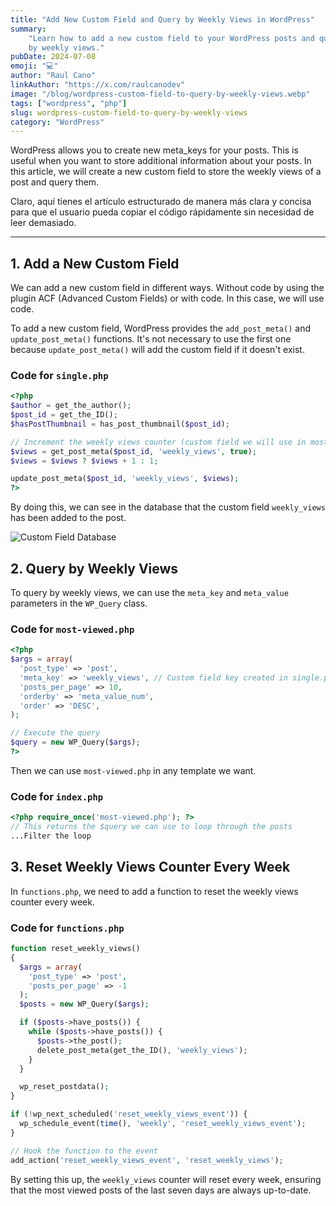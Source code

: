 ```yaml
---
title: "Add New Custom Field and Query by Weekly Views in WordPress"
summary:
    "Learn how to add a new custom field to your WordPress posts and query them
    by weekly views."
pubDate: 2024-07-08
emoji: "💻"
author: "Raul Cano"
linkAuthor: "https://x.com/raulcanodev"
image: "/blog/wordpress-custom-field-to-query-by-weekly-views.webp"
tags: ["wordpress", "php"]
slug: wordpress-custom-field-to-query-by-weekly-views
category: "WordPress"
---
```


WordPress allows you to create new meta_keys for your posts. This is useful when
you want to store additional information about your posts. In this article, we
will create a new custom field to store the weekly views of a post and query
them.

Claro, aquí tienes el artículo estructurado de manera más clara y concisa para que el usuario pueda copiar el código rápidamente sin necesidad de leer demasiado.

---

## 1. Add a New Custom Field

We can add a new custom field in different ways. Without code by using the plugin ACF (Advanced Custom Fields) or with code. In this case, we will use code.

To add a new custom field, WordPress provides the `add_post_meta()` and `update_post_meta()` functions. It's not necessary to use the first one because `update_post_meta()` will add the custom field if it doesn't exist.

### Code for `single.php`

```php title="single.php"
<?php
$author = get_the_author();
$post_id = get_the_ID();
$hasPostThumbnail = has_post_thumbnail($post_id);

// Increment the weekly views counter (custom field we will use in most-viewed.php in our case)
$views = get_post_meta($post_id, 'weekly_views', true);
$views = $views ? $views + 1 : 1;

update_post_meta($post_id, 'weekly_views', $views);
?>
```

By doing this, we can see in the database that the custom field `weekly_views` has been added to the post.

![Custom Field Database](/images/blog/screenshots/custom-field-database.png)

## 2. Query by Weekly Views

To query by weekly views, we can use the `meta_key` and `meta_value` parameters in the `WP_Query` class.

### Code for `most-viewed.php`

```php title="most-viewed.php"
<?php
$args = array(
  'post_type' => 'post',
  'meta_key' => 'weekly_views', // Custom field key created in single.php
  'posts_per_page' => 10,
  'orderby' => 'meta_value_num',
  'order' => 'DESC',
);

// Execute the query
$query = new WP_Query($args);
?>
```

Then we can use `most-viewed.php` in any template we want.

### Code for `index.php`

```php title="index.php"
<?php require_once('most-viewed.php'); ?>
// This returns the $query we can use to loop through the posts
...Filter the loop
```

## 3. Reset Weekly Views Counter Every Week

In `functions.php`, we need to add a function to reset the weekly views counter every week.

### Code for `functions.php`

```php title="functions.php"
function reset_weekly_views()
{
  $args = array(
    'post_type' => 'post',
    'posts_per_page' => -1
  );
  $posts = new WP_Query($args);

  if ($posts->have_posts()) {
    while ($posts->have_posts()) {
      $posts->the_post();
      delete_post_meta(get_the_ID(), 'weekly_views');
    }
  }

  wp_reset_postdata();
}

if (!wp_next_scheduled('reset_weekly_views_event')) {
  wp_schedule_event(time(), 'weekly', 'reset_weekly_views_event');
}

// Hook the function to the event
add_action('reset_weekly_views_event', 'reset_weekly_views');
```

By setting this up, the `weekly_views` counter will reset every week, ensuring that the most viewed posts of the last seven days are always up-to-date.